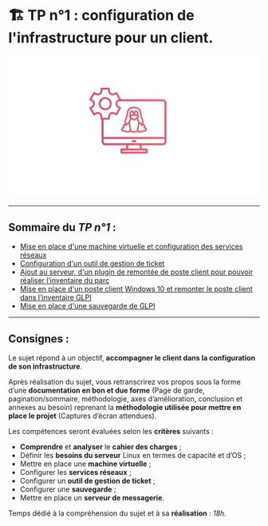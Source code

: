 # :building_construction: TP n°1 : configuration de l'infrastructure pour un client.

![logotp1](./img/logo-tp1.png)

---

## Sommaire du *TP n°1* :

- [Mise en place d'une machine virtuelle et configuration des services réseaux](./config_réseaux.md)
- [Configuration d'un outil de gestion de ticket](./config_glpi.md)
- [Ajout au serveur, d'un plugin de remontée de poste client pour pouvoir réaliser l’inventaire du parc](./config_fusioninventory.md)
- [Mise en place d'un poste client Windows 10 et remonter le poste client dans l’inventaire GLPI](./config_fusioninv_agent.md)
- [Mise en place d'une sauvegarde de GLPI](./sauvegarde_glpi.md)

---

## Consignes : 

Le sujet répond à un objectif, **accompagner le client dans la configuration de son infrastructure**.

Après réalisation du sujet, vous retranscrirez vos propos sous la forme d’une **documentation en bon et due forme** (Page de garde, pagination/sommaire, méthodologie, axes d’amélioration, conclusion et annexes au besoin) reprenant la **méthodologie utilisée pour mettre en place le projet** (Captures d’écran attendues).

Les compétences seront évaluées selon les **critères** suivants : 
- **Comprendre** et **analyser** le **cahier des charges** ;
- Définir les **besoins du serveur** Linux en termes de capacité et d’OS ;
- Mettre en place une **machine virtuelle** ;
- Configurer les **services réseaux** ;
- Configurer un **outil de gestion de ticket** ;
- Configurer une **sauvegarde** ;
- Mettre en place un **serveur de messagerie**.

Temps dédié à la compréhension du sujet et à sa **réalisation** : *18h*.